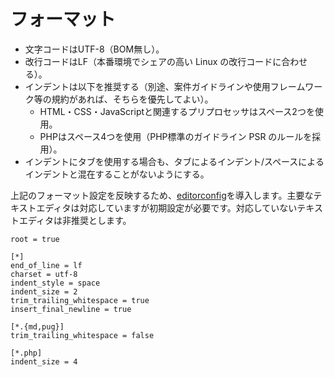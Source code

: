 # フォーマット
- 文字コードはUTF-8（BOM無し）。
- 改行コードはLF（本番環境でシェアの高い Linux の改行コードに合わせる）。
- インデントは以下を推奨する（別途、案件ガイドラインや使用フレームワーク等の規約があれば、そちらを優先してよい）。
  - HTML・CSS・JavaScriptと関連するプリプロセッサはスペース2つを使用。
  - PHPはスペース4つを使用（PHP標準のガイドライン PSR のルールを採用）。
- インデントにタブを使用する場合も、タブによるインデント/スペースによるインデントと混在することがないようにする。

上記のフォーマット設定を反映するため、[editorconfig](http://editorconfig.org/)を導入します。主要なテキストエディタは対応していますが初期設定が必要です。対応していないテキストエディタは非推奨とします。

```
root = true

[*]
end_of_line = lf
charset = utf-8
indent_style = space
indent_size = 2
trim_trailing_whitespace = true
insert_final_newline = true

[*.{md,pug}]
trim_trailing_whitespace = false

[*.php]
indent_size = 4
```
